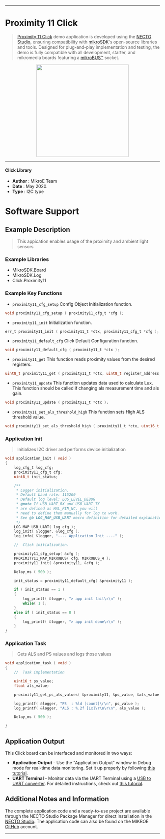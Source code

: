 
---
# Proximity 11 Click

> [Proximity 11 Click](https://www.mikroe.com/?pid_product=MIKROE-3689) demo application is developed using
the [NECTO Studio](https://www.mikroe.com/necto), ensuring compatibility with [mikroSDK](https://www.mikroe.com/mikrosdk)'s
open-source libraries and tools. Designed for plug-and-play implementation and testing, the demo is fully compatible with
all development, starter, and mikromedia boards featuring a [mikroBUS&trade;](https://www.mikroe.com/mikrobus) socket.

<p align="center">
  <img src="https://www.mikroe.com/?pid_product=MIKROE-3689&image=1" height=300px>
</p>

---

#### Click Library

- **Author**        : MikroE Team
- **Date**          : May 2020.
- **Type**          : I2C type

# Software Support

## Example Description

> This appication enables usage of the proximity and ambient light sensors

### Example Libraries

- MikroSDK.Board
- MikroSDK.Log
- Click.Proximity11

### Example Key Functions

- `proximity11_cfg_setup` Config Object Initialization function. 
```c
void proximity11_cfg_setup ( proximity11_cfg_t *cfg );
``` 
 
- `proximity11_init` Initialization function. 
```c
err_t proximity11_init ( proximity11_t *ctx, proximity11_cfg_t *cfg );
```

- `proximity11_default_cfg` Click Default Configuration function. 
```c
void proximity11_default_cfg ( proximity11_t *ctx );
```

- `proximity11_get` This function reads proximity values from the desired registers. 
```c
uint8_t proximity11_get ( proximity11_t *ctx, uint8_t register_address, uint8_t *output_buffer, uint8_t n_bytes );
```
 
- `proximity11_update` This function updates data used to calculate Lux. This function should be called if changing als measurement time and als gain. 
```c
void proximity11_update ( proximity11_t *ctx );
```

- `proximity11_set_als_threshold_high` This function sets High ALS threshold value. 
```c
void proximity11_set_als_threshold_high ( proximity11_t *ctx, uint16_t threshold_value );
```

### Application Init

> Initializes I2C driver and performs device initialization

```c
void application_init ( void )
{
    log_cfg_t log_cfg;
    proximity11_cfg_t cfg;
    uint8_t init_status;

    /** 
     * Logger initialization.
     * Default baud rate: 115200
     * Default log level: LOG_LEVEL_DEBUG
     * @note If USB_UART_RX and USB_UART_TX 
     * are defined as HAL_PIN_NC, you will 
     * need to define them manually for log to work. 
     * See @b LOG_MAP_USB_UART macro definition for detailed explanation.
     */
    LOG_MAP_USB_UART( log_cfg );
    log_init( &logger, &log_cfg );
    log_info( &logger, "---- Application Init ----" );

    //  Click initialization.

    proximity11_cfg_setup( &cfg );
    PROXIMITY11_MAP_MIKROBUS( cfg, MIKROBUS_4 );
    proximity11_init( &proximity11, &cfg );

    Delay_ms ( 500 );

    init_status = proximity11_default_cfg( &proximity11 );

    if ( init_status == 1 )
    {
        log_printf( &logger, "> app init fail\r\n" );
		while( 1 );
    }
    else if ( init_status == 0 )
    {
        log_printf( &logger, "> app init done\r\n" );
    }
}
```

### Application Task

> Gets ALS and PS values and logs those values

```c
void application_task ( void )
{
    //  Task implementation

    uint16_t ps_value;
    float als_value;

    proximity11_get_ps_als_values( &proximity11, &ps_value, &als_value );

    log_printf( &logger, "PS  : %ld [count]\r\n", ps_value );
    log_printf( &logger, "ALS : %.2f [Lx]\r\n\r\n", als_value );

    Delay_ms ( 500 );

}
```

## Application Output

This Click board can be interfaced and monitored in two ways:
- **Application Output** - Use the "Application Output" window in Debug mode for real-time data monitoring.
Set it up properly by following [this tutorial](https://www.youtube.com/watch?v=ta5yyk1Woy4).
- **UART Terminal** - Monitor data via the UART Terminal using
a [USB to UART converter](https://www.mikroe.com/click/interface/usb?interface*=uart,uart). For detailed instructions,
check out [this tutorial](https://help.mikroe.com/necto/v2/Getting%20Started/Tools/UARTTerminalTool).

## Additional Notes and Information

The complete application code and a ready-to-use project are available through the NECTO Studio Package Manager for 
direct installation in the [NECTO Studio](https://www.mikroe.com/necto). The application code can also be found on
the MIKROE [GitHub](https://github.com/MikroElektronika/mikrosdk_click_v2) account.

---

